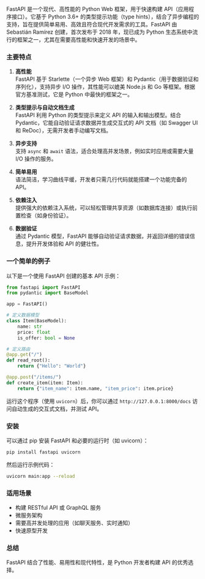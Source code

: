 FastAPI 是一个现代、高性能的 Python Web 框架，用于快速构建 API（应用程序接口）。它基于 Python 3.6+ 的类型提示功能（type hints），结合了异步编程的支持，旨在提供简单易用、高效且符合现代开发需求的工具。FastAPI 由 Sebastián Ramírez 创建，首次发布于 2018 年，现已成为 Python 生态系统中流行的框架之一，尤其在需要高性能和快速开发的场景中。

### 主要特点
1. **高性能**  
   FastAPI 基于 Starlette（一个异步 Web 框架）和 Pydantic（用于数据验证和序列化），支持异步 I/O 操作，其性能可以媲美 Node.js 和 Go 等框架。根据官方基准测试，它是 Python 中最快的框架之一。

2. **类型提示与自动文档生成**  
   FastAPI 利用 Python 的类型提示来定义 API 的输入和输出模型。结合 Pydantic，它能自动验证请求数据并生成交互式的 API 文档（如 Swagger UI 和 ReDoc），无需开发者手动编写文档。

3. **异步支持**  
   支持 `async` 和 `await` 语法，适合处理高并发场景，例如实时应用或需要大量 I/O 操作的服务。

4. **简单易用**  
   语法简洁，学习曲线平缓，开发者只需几行代码就能搭建一个功能完备的 API。

5. **依赖注入**  
   提供强大的依赖注入系统，可以轻松管理共享资源（如数据库连接）或执行前置检查（如身份验证）。

6. **数据验证**  
   通过 Pydantic 模型，FastAPI 能够自动验证请求数据，并返回详细的错误信息，提升开发体验和 API 的健壮性。

### 一个简单的例子
以下是一个使用 FastAPI 创建的基本 API 示例：

```python
from fastapi import FastAPI
from pydantic import BaseModel

app = FastAPI()

# 定义数据模型
class Item(BaseModel):
    name: str
    price: float
    is_offer: bool = None

# 定义路由
@app.get("/")
def read_root():
    return {"Hello": "World"}

@app.post("/items/")
def create_item(item: Item):
    return {"item_name": item.name, "item_price": item.price}
```

运行这个程序（使用 `uvicorn`）后，你可以通过 `http://127.0.0.1:8000/docs` 访问自动生成的交互式文档，并测试 API。

### 安装
可以通过 pip 安装 FastAPI 和必要的运行时（如 uvicorn）：
```bash
pip install fastapi uvicorn
```

然后运行示例代码：
```bash
uvicorn main:app --reload
```

### 适用场景
- 构建 RESTful API 或 GraphQL 服务
- 微服务架构
- 需要高并发处理的应用（如聊天服务、实时通知）
- 快速原型开发

### 总结
FastAPI 结合了性能、易用性和现代特性，是 Python 开发者构建 API 的优秀选择。
